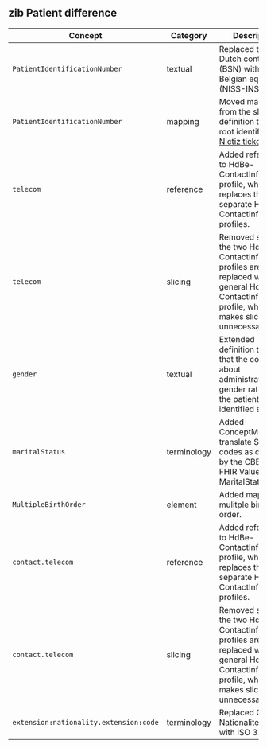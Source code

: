 ## zib Patient difference

| Concept         | Category          | Description                             | 
|-----------------|-------------------|-----------------------------------------|
|`PatientIdentificationNumber` | textual | Replaced the Dutch context (BSN) with the Belgian equivalent (NISS-INSZ). |
|`PatientIdentificationNumber` | mapping | Moved mapping from the slice definition to the root identifier. [Nictiz ticket #230](https://github.com/Nictiz/Nictiz-R4-zib2020/issues/230) |
|`telecom` | reference | Added reference to HdBe-ContactInformation profile, which replaces the two separate HdBe-ContactInformation profiles. | 
|`telecom` | slicing | Removed slicing as the two HdBe-ContactInformation profiles are replaced with one general HdBe-ContactInformation profile, which makes slicing unnecessary. |
|`gender` | textual | Extended definition to clarify that the concept is about administrative gender rather then the patient's identified sex. |
|`maritalStatus`| terminology | Added ConceptMap to translate SNOMED codes as defined by the CBB to the FHIR ValueSet MaritalStatus. |
|`MultipleBirthOrder` | element | Added mapping to mulitple birth order. |
|`contact.telecom` | reference | Added reference to HdBe-ContactInformation profile, which replaces the two separate HdBe-ContactInformation profiles. | 
|`contact.telecom` | slicing | Removed slicing as the two HdBe-ContactInformation profiles are replaced with one general HdBe-ContactInformation profile, which makes slicing unnecessary. |
|`extension:nationality.extension:code`|terminology| Replaced GBA Nationaliteitentabel with ISO 3166. |